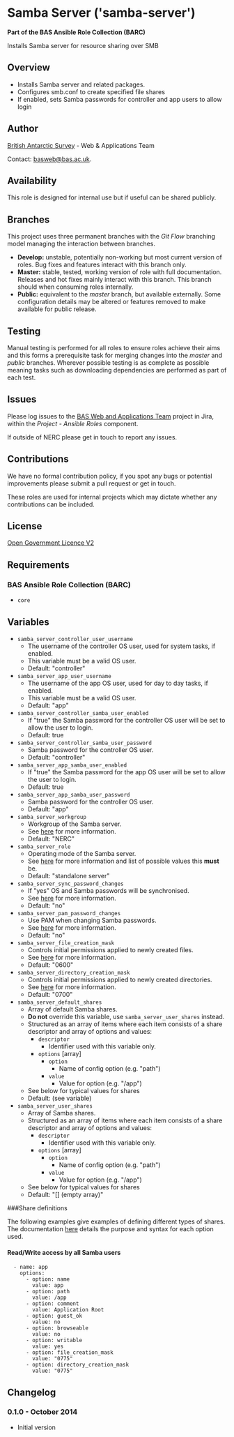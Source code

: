 # Samba Server ('samba-server')

**Part of the BAS Ansible Role Collection (BARC)**

Installs Samba server for resource sharing over SMB

## Overview

* Installs Samba server and related packages.
* Configures smb.conf to create specified file shares
* If enabled, sets Samba passwords for controller and app users to allow login

## Author

[British Antarctic Survey](http://www.antarctica.ac.uk) - Web & Applications Team

Contact: [basweb@bas.ac.uk](mailto:basweb@bas.ac.uk).

## Availability

This role is designed for internal use but if useful can be shared publicly.

## Branches

This project uses three permanent branches with the *Git Flow* branching model managing the interaction between branches.

* **Develop:** unstable, potentially non-working but most current version of roles. Bug fixes and features interact with this branch only.
* **Master:** stable, tested, working version of role with full documentation. Releases and hot fixes mainly interact with this branch. This branch should when consuming roles internally.
* **Public:** equivalent to the *master* branch, but available externally. Some configuration details may be altered or features removed to make available for public release.

## Testing

Manual testing is performed for all roles to ensure roles achieve their aims and this forms a prerequisite task for merging changes into the *master* and *public* branches.
Wherever possible testing is as complete as possible meaning tasks such as downloading dependencies are performed as part of each test.

## Issues

Please log issues to the [BAS Web and Applications Team](https://jira.ceh.ac.uk/browse/BASWEB) project in Jira, within the *Project - Ansible Roles* component.

If outside of NERC please get in touch to report any issues.

## Contributions

We have no formal contribution policy, if you spot any bugs or potential improvements please submit a pull request or get in touch.

These roles are used for internal projects which may dictate whether any contributions can be included.

## License

[Open Government Licence V2](https://www.nationalarchives.gov.uk/doc/open-government-licence/version/2/)

## Requirements

### BAS Ansible Role Collection (BARC)

* `core`

## Variables

* `samba_server_controller_user_username`
    * The username of the controller OS user, used for system tasks, if enabled.
    * This variable must be a valid OS user.
	* Default: "controller"
* `samba_server_app_user_username`
    * The username of the app OS user, used for day to day tasks, if enabled.
    * This variable must be a valid OS user.
	* Default: "app"
* `samba_server_controller_samba_user_enabled`
    * If "true" the Samba password for the controller OS user will be set to allow the user to login.
	* Default: true
* `samba_server_controller_samba_user_password`
	* Samba password for the controller OS user.
	* Default: "controller"
* `samba_server_app_samba_user_enabled`
    * If "true" the Samba password for the app OS user will be set to allow the user to login.
	* Default: true
* `samba_server_app_samba_user_password`
	* Samba password for the controller OS user.
	* Default: "app"
* `samba_server_workgroup`
	* Workgroup of the Samba server.
	* See [here](https://www.samba.org/samba/docs/man/manpages-3/smb.conf.5.html#WORKGROUP) for more information.
	* Default: "NERC"
* `samba_server_role`
	* Operating mode of the Samba server.
	* See [here](https://www.samba.org/samba/docs/man/manpages-3/smb.conf.5.html#SERVERROLE) for more information and list of possible values this **must** be.
	* Default: "standalone server"
* `samba_server_sync_password_changes`
	* If "yes" OS and Samba passwords will be synchronised.
	* See [here](https://www.samba.org/samba/docs/man/manpages-3/smb.conf.5.html#UNIXPASSWORDSYNC) for more information.
	* Default: "no"
* `samba_server_pam_password_changes`
	* Use PAM when changing Samba passwords.
	* See [here](https://www.samba.org/samba/docs/man/manpages-3/smb.conf.5.html#UNIXPASSWORDSYNC) for more information.
	* Default: "no"
* `samba_server_file_creation_mask`
	* Controls initial permissions applied to newly created files.
	* See [here](https://www.samba.org/samba/docs/man/manpages-3/smb.conf.5.html#CREATEMASK) for more information.
	* Default: "0600"
* `samba_server_directory_creation_mask`
	* Controls initial permissions applied to newly created directories.
	* See [here](https://www.samba.org/samba/docs/man/manpages-3/smb.conf.5.html#DIRECTORYMASK) for more information.
	* Default: "0700"
* `samba_server_default_shares`
	* Array of default Samba shares.
	* **Do not** override this variable, use `samba_server_user_shares` instead.
	* Structured as an array of items where each item consists of a share descriptor and array of options and values:
		* `descriptor`
			* Identifier used with this variable only.
		* `options` [array] 
			* `option`
				* Name of config option (e.g. "path") 
			* `value`
				* Value for option (e.g. "/app")
	* See below for typical values for shares
	* Default: (see variable)
* `samba_server_user_shares`
	* Array of Samba shares.
	* Structured as an array of items where each item consists of a share descriptor and array of options and values:
		* `descriptor`
			* Identifier used with this variable only.
		* `options` [array] 
			* `option`
				* Name of config option (e.g. "path") 
			* `value`
				* Value for option (e.g. "/app")
	* See below for typical values for shares
	* Default: "[]  (empty array)"

###Share definitions

The following examples give examples of defining different types of shares.  
The documentation [here](https://www.samba.org/samba/docs/man/manpages-3/smb.conf.5.html) details the purpose and syntax for each option used.

#### Read/Write access by all Samba users

      - name: app
        options:
          - option: name
            value: app
          - option: path
            value: /app
          - option: comment
            value: Application Root
          - option: guest_ok
            value: no
          - option: browseable
            value: no
          - option: writable
            value: yes
          - option: file_creation_mask
            value: "0775"
          - option: directory_creation_mask
            value: "0775"

## Changelog

### 0.1.0 - October 2014

* Initial version
